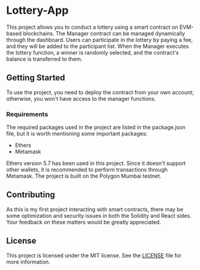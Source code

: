 # Lottery-App

This project allows you to conduct a lottery using a smart contract on EVM-based blockchains. The Manager contract can be managed dynamically through the dashboard. Users can participate in the lottery by paying a fee, and they will be added to the participant list. When the Manager executes the lottery function, a winner is randomly selected, and the contract's balance is transferred to them.

## Getting Started

To use the project, you need to deploy the contract from your own account; otherwise, you won't have access to the manager functions.

### Requirements

The required packages used in the project are listed in the package.json file, but it is worth mentioning some important packages:

- Ethers
- Metamask

Ethers version 5.7 has been used in this project. Since it doesn't support other wallets, it is recommended to perform transactions through Metamask. The project is built on the Polygon Mumbai testnet.

## Contributing

As this is my first project interacting with smart contracts, there may be some optimization and security issues in both the Solidity and React sides. Your feedback on these matters would be greatly appreciated.

## License

This project is licensed under the MIT license. See the [LICENSE](LICENSE) file for more information.
